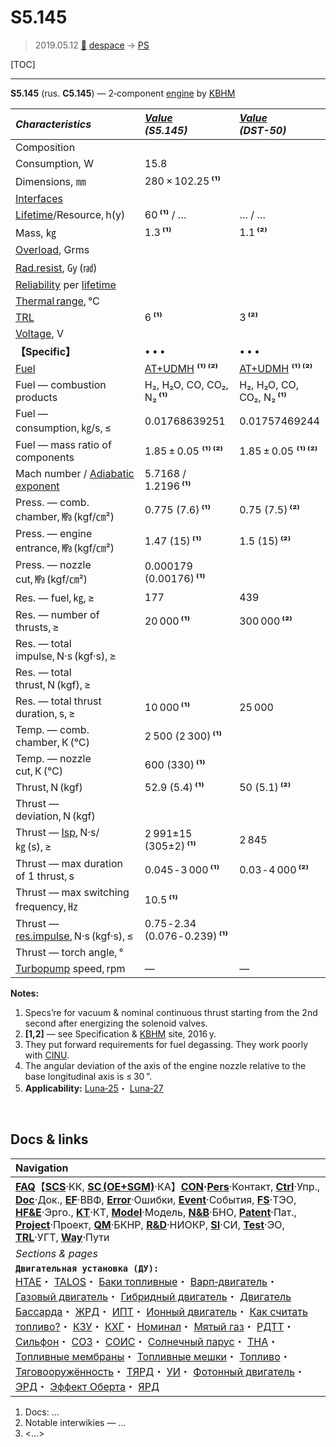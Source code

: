 # S5.145
> 2019.05.12 [🚀](../index/index.md) [despace](index.md) → [PS](ps.md)

[TOC]

---

**S5.145** (rus. **С5.145**) — 2‑component [engine](ps.md) by [KBHM](zz_kbhm.md)

|*Characteristics*|*[Value](si.md)<br> (S5.145)*|*[Value](si.md)<br> (DST-50)*|
|:--|:--|:--|
|Composition| | |
|Consumption, W|15.8| |
|Dimensions, ㎜|280 × 102.25 **⁽¹⁾**| |
|[Interfaces](interface.md)| | |
|[Lifetime](lifetime.md)/Resource, h(y)|60 **⁽¹⁾** / …|… / …|
|Mass, ㎏|1.3 **⁽¹⁾**|1.1 **⁽²⁾**|
|[Overload](vibration.md), Grms| | |
|[Rad.resist](ion_rad.md), ㏉ (㎭)| | |
|[Reliability](qm.md) per [lifetime](lifetime.md)| | |
|[Thermal range](tcs.md), ℃| | |
|[TRL](trl.md)|6 **⁽¹⁾**|3 **⁽²⁾**|
|[Voltage](voltage.md), V| | |
|**【Specific】**|• • •|• • •|
|[Fuel](fuel.md)|[AT+UDMH](at_plus.md) **⁽¹⁾ ⁽²⁾**|[AT+UDMH](at_plus.md) **⁽¹⁾ ⁽²⁾**|
|Fuel — combustion products|H₂, H₂O, CO, CO₂, N₂ **⁽¹⁾**|H₂, H₂O, CO, CO₂, N₂ **⁽¹⁾**|
|Fuel — consumption, ㎏/s, ≤|0.01768639251|0.01757469244|
|Fuel — mass ratio of components|1.85 ± 0.05 **⁽¹⁾ ⁽²⁾**|1.85 ± 0.05 **⁽¹⁾ ⁽²⁾**|
|Mach number / [Adiabatic exponent](heat_cr.md)|5.7168 / 1.2196 **⁽¹⁾**| |(290) **⁽²⁾**|
|Press. — comb. chamber, ㎫ (kgf/㎝²)|0.775 (7.6) **⁽¹⁾**|0.75 (7.5) **⁽²⁾**|
|Press. — engine entrance, ㎫ (kgf/㎝²)|1.47 (15) **⁽¹⁾**|1.5 (15) **⁽²⁾**|
|Press. — nozzle cut, ㎫ (kgf/㎝²)|0.000179 (0.00176) **⁽¹⁾**| |
|Res. — fuel, ㎏, ≥|177|439|
|Res. — number of thrusts, ≥|20 000 **⁽¹⁾**|300 000 **⁽²⁾**|
|Res. — total impulse, N·s (kgf·s), ≥| |
|Res. — total thrust, N (kgf), ≥| |
|Res. — total thrust duration, s, ≥|10 000 **⁽¹⁾**|25 000|
|Temp. — comb. chamber, К (℃)|2 500 (2 300) **⁽¹⁾**| |
|Temp. — nozzle cut, К (℃)|600 (330) **⁽¹⁾**| |
|Thrust, N (kgf)|52.9 (5.4) **⁽¹⁾**|50 (5.1) **⁽²⁾**|
|Thrust — deviation, N (kgf)| | |
|Thrust — [Isp](isp.md), N·s/㎏ (s), ≥|2 991±15 (305±2) **⁽¹⁾**|2 845|
|Thrust — max duration of 1 thrust, s|0.045 ‑ 3 000 **⁽¹⁾**|0.03 ‑ 4 000 **⁽²⁾**|
|Thrust — max switching frequency, ㎐|10.5 **⁽¹⁾**| |
|Thrust — [res.impulse](ing.md), N·s (kgf·s), ≤|0.75 ‑ 2.34 (0.076 ‑ 0.239) **⁽¹⁾**| |
|Thrust — torch angle, °| | |
|[Turbopump](turbopump.md) speed, rpm|—|—|

**Notes:**

   1. Specs’re for vacuum & nominal continuous thrust starting from the 2nd second after energizing the solenoid valves.
   1. **[1,2]** — see Specification & [KBHM](zz_kbhm.md) site, 2016 y.
   1. They put forward requirements for fuel degassing. They work poorly with [CINU](cinu.md).
   1. The angular deviation of the axis of the engine nozzle relative to the base longitudinal axis is ≤ 30 ".
   1. **Applicability:** [Luna‑25](луна_25.md)・ [Luna‑27](луна_27.md)



<p style="page-break-after:always"> </p>

## Docs & links
|Navigation|
|:--|
|**[FAQ](faq.md)**【**[SCS](scs.md)**·КК, **[SC (OE+SGM)](sc.md)**·КА】**[CON](contact.md)·[Pers](person.md)**·Контакт, **[Ctrl](control.md)**·Упр., **[Doc](doc.md)**·Док., **[EF](ef.md)**·ВВФ, **[Error](error.md)**·Ошибки, **[Event](event.md)**·События, **[FS](fs.md)**·ТЭО, **[HF&E](hfe.md)**·Эрго., **[KT](kt.md)**·КТ, **[Model](model.md)**·Модель, **[N&B](nnb.md)**·БНО, **[Patent](патент.md)**·Пат., **[Project](project.md)**·Проект, **[QM](qm.md)**·БКНР, **[R&D](rnd.md)**·НИОКР, **[SI](si.md)**·СИ, **[Test](test.md)**·ЭО, **[TRL](trl.md)**·УГТ, **[Way](way.md)**·Пути|
|*Sections & pages*|
|**`Двигательная установка (ДУ):`**<br> [HTAE](htae.md)・ [TALOS](talos.md)・ [Баки топливные](fuel_tank.md)・ [Варп‑двигатель](warp_drive.md)・ [Газовый двигатель](cgt.md)・ [Гибридный двигатель](гбрд.md)・ [Двигатель Бассарда](bussard_ramjet.md)・ [ЖРД](lpr.md)・ [ИПТ](ing.md)・ [Ионный двигатель](иод.md)・ [Как считать топливо?](si.md)・ [КЗУ](cinu.md)・ [КХГ](cgs.md)・ [Номинал](nominal.md)・ [Мятый газ](exhsteam.md)・ [РДТТ](spr.md)・ [Сильфон](сильфон.md)・ [СОЗ](соз.md)・ [СОИС](соис.md)・ [Солнечный парус](солнечный_парус.md)・ [ТНА](turbopump.md)・ [Топливные мембраны](топливные_мембраны.md)・ [Топливные мешки](топливные_мешки.md)・ [Топливо](fuel.md)・ [Тяговооружённость](ttwr.md)・ [ТЯРД](тярд.md)・ [УИ](isp.md)・ [Фотонный двигатель](фотонный_двигатель.md)・ [ЭРД](epsp.md)・ [Эффект Оберта](oberth_eff.md)・ [ЯРД](ntr.md)|

   1. Docs: …
   1. Notable interwikies — …
   1. <…>
